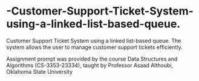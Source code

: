 # -Customer-Support-Ticket-System-using-a-linked-list-based-queue.
 Customer Support Ticket System using a linked list-based queue.  The system allows the user to manage customer support tickets efficiently.  


Assignment prompt was provided by the course Data Structures and Algorithms (CS-3353-23334), taught by Professor Asaad Althoubi, Oklahoma State University
